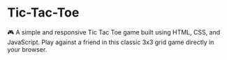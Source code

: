 # Tic-Tac-Toe
🎮 A simple and responsive Tic Tac Toe game built using HTML, CSS, and JavaScript. Play against a friend in this classic 3x3 grid game directly in your browser.
